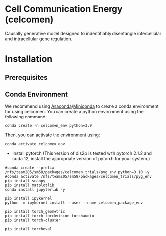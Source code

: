 # Cell Communication Energy (celcomen)
Causally generative model designed to indentifiably disentangle intercellular and intracellular gene regulation.


Installation
============

Prerequisites
--
Conda Environment
--
We recommend using [Anaconda](https://www.anaconda.com/)/[Miniconda](https://docs.conda.io/projects/miniconda/en/latest/) to create a conda environment for using celcomen. You can create a python environment using the following command:

    conda create -n celcomen_env python=3.9

Then, you can activate the environment using:

    conda activate celcomen_env


- Install pytorch (This version of dis2p is tested with pytorch 2.1.2 and cuda 12, install the appropriate version of pytorch for your system.)
```
#conda create --prefix /nfs/team205/sm58/packages/celcomen_trials/pyg_env python=3.10 -y
#conda activate /nfs/team205/sm58/packages/celcomen_trials/pyg_env
pip install scanpy
pip install matplotlib
conda install jupyterlab -y

pip install ipykernel
python -m ipykernel install --user --name celcomen_package_env

pip install torch_geometric
pip install torch torchvision torchaudio
pip install torch-cluster

pip install torcheval
```
